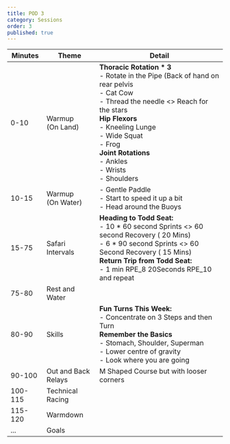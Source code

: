 ```yaml
---
title: POD 3
category: Sessions
order: 3
published: true
---
```




|   Minutes      |      Theme                     |     Detail                                                         |
| ------- | ------------------------- | ------------------------------------------------------------ |
| 0-10    | Warmup <br />(On Land)    | **Thoracic Rotation * 3**    <br />- Rotate in the Pipe (Back of hand on rear pelvis    <br />- Cat Cow    <br />- Thread the needle <> Reach for the stars <br />**Hip Flexors**    <br />- Kneeling Lunge    <br />- Wide Squat    <br />- Frog <br />**Joint Rotations** <br />- Ankles <br />- Wrists <br />- Shoulders |
| 10-15   | Warmup <br />(On Water)   | - Gentle Paddle <br />- Start to speed it up a bit <br />- Head around the Buoys |
| 15-75   | Safari Intervals          | **Heading to Todd Seat:** <br />- 10 * 60 second Sprints  <>  60  second Recovery ( 20 Mins) <br />- 6 * 90 second Sprints <>  60  Second Recovery ( 15 Mins) <br />**Return Trip  from Todd Seat:** <br />- 1 min RPE_8 20Seconds RPE_10 and repeat |
| 75-80   | Rest and Water            |                                                              |
| 80-90   | Skills                    | **Fun Turns This Week:** <br />- Concentrate on 3 Steps and then Turn <br />**Remember the Basics** <br />- Stomach, Shoulder, Superman <br />- Lower centre of gravity <br />- Look where you are going |
| 90-100  | Out and Back <br />Relays | M Shaped Course but with looser corners                      |
| 100-115 | Technical Racing          |                                                              |
| 115-120 | Warmdown                  |                                                              |
| ...     | Goals                     |                                                              |



